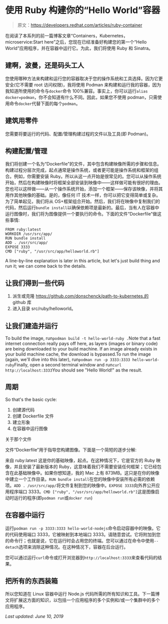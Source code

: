 # 使用 Ruby 构建你的“Hello World”容器

> 原文：<https://developers.redhat.com/articles/ruby-container>

在阅读了本系列的前一篇博客文章“Containers，Kubernetes，microservice:Start here”之后，您现在已经准备好构建您的第一个“Hello World”应用程序，并在容器中运行它。为此，我们将使用 Ruby 和 Sinatra。

## 建啊，波曼，还是码头工人

您使用哪种方法来构建和运行您的容器取决于您的操作系统和工具选择。因为它更安全(它不需要 root 访问权限)，我将使用 Podman 来构建和运行我的容器，因为我知道所使用的命令与`docker`命令 100%兼容。事实上，你可以运行`alias docker=podman`，你不会知道有什么不同。因此，如果您不使用 podman，只需使用命令`docker`代替下面的每个`podman`。

## 建筑用零件

您需要将要运行的代码、配置/管理构建过程的文件以及工具(即 Podman)。

## 构建配置/管理

我们将创建一个名为“Dockerfile”的文件，其中包含构建映像所需的步骤和信息。构建过程分层次完成，起点通常是操作系统，或者更可能是操作系统和框架的组合。例如，你需要安装 Ruby。所以从这一点开始是很常见的。您可以从操作系统开始，然后在构建映像时将框架全部安装到映像中——这样做可能有很好的理由。您也可以这样做——从一个操作系统开始，添加一个框架——保存该映像，并将其用作其他映像的基础。是的，像任何 IT 技术一样，你可以把它变得简单或复杂。为了简单起见，我们将从 OS+框架组合开始。然后，我们将在映像中复制我们的代码，然后运行`bundle install`以确保依赖项是最新的。最后，当有人在容器中运行图像时，我们将为图像提供一个要执行的命令。下面的文件“Dockerfile”做这些事情:

```
FROM ruby:latest
WORKDIR /usr/src/app/
RUN bundle install
ADD . /usr/src/app/
EXPOSE 3333
CMD ["ruby", "/usr/src/app/helloworld.rb"]

```

A line-by-line explanation is later in this article, but let's just build thing and run it; we can come back to the details.

## 让我们得到一些代码

1.  派生或克隆 https://github.com/donschenck/path-to-kubernetes.的 github 库
2.  进入目录 src/ruby/helloworld。

## 让我们建造并运行

To build the image, run`podman build -t hello-world-ruby .`Note that a fast internet connection really pays off here, as layers (images or binary code) are being downloaded to your build machine. If an image already exists in your build machine cache, the download is bypassed.To run the image (again, we'll dive into this later), run`podman run -p 3333:3333 hello-world-ruby`Finally, open a second terminal window and run`curl http://localhost:3333`You should see "Hello World!" as the result.

## 周期

So that's the basic cycle:

1.  创建源代码
2.  创建 Dockerfile 文件
3.  建立形象
4.  在容器中运行图像

关于那个文件

文件“Dockerfile”用于指导您构建图像。下面是一个简短的逐步分解:

来自 ruby:latest 这是你的基础映像，起点。在这种情况下，它是官方的 Ruby 映像，并且安装了最新版本的 Ruby，这意味着我们不需要安装任何框架；它已经包含在此基础映像中。如果你想知道，我的 Mac 上有 873MB。这只是在你的映像中建立一个工作目录。`RUN bundle install`在您的映像中安装所有必需的依赖项。`ADD . /usr/src/app/`将文件复制到您的映像中。`EXPOSE 3333`向外界公开应用程序端口 3333。`CMD ["ruby", "/usr/src/app/helloworld.rb"]`这是图像启动时运行的程序(即`podman run`或`docker run`)

## 在容器中运行

运行`podman run -p 3333:3333 hello-world-nodejs`命令启动容器中的映像。它的代码使用端口 3333，它被映射到本地端口 3333。请随意尝试。它将附加到您的命令行；也就是说，它在运行时会占用您的终端。您可以通过在命令中使用`--detach`选项来消除这种情况。在这种情况下，容器在后台运行。

您可以通过运行`curl`命令或打开浏览器到`http://localhost:3333`来查看代码的结果。

## 把所有的东西装箱

所以您知道在 Linux 容器中运行 Node.js 代码所需的所有知识和工具。下一篇博文将扩展这方面的知识，以包括一个应用程序的多个实例和/或一个集群中的多个应用程序。

*Last updated: June 10, 2019*